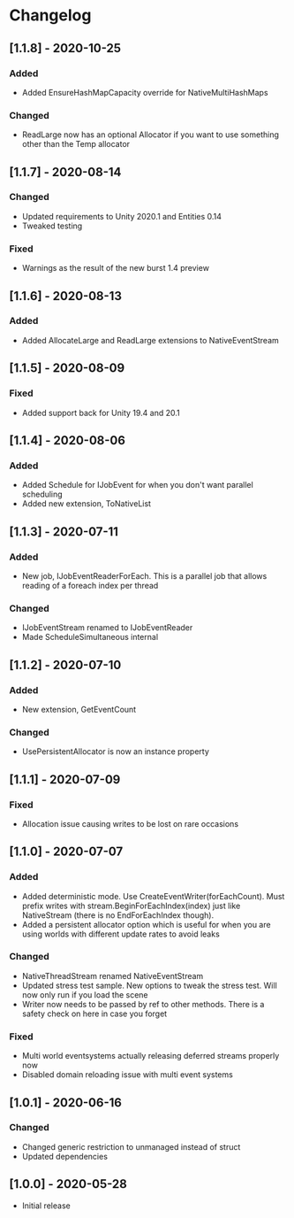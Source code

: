 # Changelog
## [1.1.8] - 2020-10-25
### Added
- Added EnsureHashMapCapacity override for NativeMultiHashMaps

### Changed
- ReadLarge now has an optional Allocator if you want to use something other than the Temp allocator

## [1.1.7] - 2020-08-14
### Changed
- Updated requirements to Unity 2020.1 and Entities 0.14
- Tweaked testing

### Fixed
- Warnings as the result of the new burst 1.4 preview

## [1.1.6] - 2020-08-13
### Added
- Added AllocateLarge and ReadLarge extensions to NativeEventStream

## [1.1.5] - 2020-08-09
### Fixed
- Added support back for Unity 19.4 and 20.1

## [1.1.4] - 2020-08-06
### Added
- Added Schedule for IJobEvent for when you don't want parallel scheduling
- Added new extension, ToNativeList

## [1.1.3] - 2020-07-11
### Added
- New job, IJobEventReaderForEach. This is a parallel job that allows reading of a foreach index per thread

### Changed
- IJobEventStream renamed to IJobEventReader
- Made ScheduleSimultaneous internal

## [1.1.2] - 2020-07-10
### Added
- New extension, GetEventCount

### Changed
- UsePersistentAllocator is now an instance property

## [1.1.1] - 2020-07-09
### Fixed
- Allocation issue causing writes to be lost on rare occasions

## [1.1.0] - 2020-07-07
### Added
- Added deterministic mode. Use CreateEventWriter<T>(forEachCount). Must prefix writes with stream.BeginForEachIndex(index) just like NativeStream (there is no EndForEachIndex though).
- Added a persistent allocator option which is useful for when you are using worlds with different update rates to avoid leaks

### Changed
- NativeThreadStream renamed NativeEventStream
- Updated stress test sample. New options to tweak the stress test. Will now only run if you load the scene
- Writer now needs to be passed by ref to other methods. There is a safety check on here in case you forget

### Fixed
- Multi world eventsystems actually releasing deferred streams properly now
- Disabled domain reloading issue with multi event systems

## [1.0.1] - 2020-06-16
### Changed
- Changed generic restriction to unmanaged instead of struct
- Updated dependencies

## [1.0.0] - 2020-05-28
- Initial release